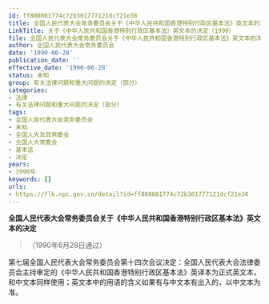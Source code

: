 ```yaml
---
id: ff808081774c72b301777121dcf21e38
title: 全国人民代表大会常务委员会关于《中华人民共和国香港特别行政区基本法》英文本的决定
LinkTitle: 关于《中华人民共和国香港特别行政区基本法》英文本的决定（1990）
file: 全国人民代表大会常务委员会关于《中华人民共和国香港特别行政区基本法》英文本的决定_ff808081774c72b301777121dcf21e38.docx
author: 全国人民代表大会常务委员会
date: '1990-06-28'
publication_date: ''
effective_date: '1990-06-28'
status: 未知
group: 有关法律问题和重大问题的决定（部分）
categories:
- 法律
- 有关法律问题和重大问题的决定（部分）
tags:
- 全国人民代表大会常务委员会
- 未知
- 全国人大及其常委会
- 全国人大常委会
- 基本法
- 决定
years:
- 1990年
keywords: []
urls:
- https://flk.npc.gov.cn/detail?id=ff808081774c72b301777121dcf21e38
---
```


**全国人民代表大会常务委员会关于《中华人民共和国香港特别行政区基本法》英文本的决定**

> （1990年6月28日通过）

第七届全国人民代表大会常务委员会第十四次会议决定：全国人民代表大会法律委员会主持审定的《中华人民共和国香港特别行政区基本法》英译本为正式英文本，和中文本同样使用；英文本中的用语的含义如果有与中文本有出入的，以中文本为准。
